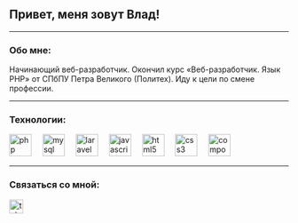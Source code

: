 ## Привет, меня зовут Влад!
___

### Обо мне:
Начинающий веб-разработчик. Окончил курс «Веб-разработчик. Язык PHP» от СПбПУ Петра Великого (Политех). Иду к цели по смене профессии.
___

### Технологии:

<div>
    <img src="https://cdn.jsdelivr.net/gh/devicons/devicon/icons/php/php-original.svg" height="40" alt="php logo"  />
    <img width="12" />
    <img src="https://skillicons.dev/icons?i=mysql" height="40" alt="mysql logo"  />
    <img width="12" />
    <img src="https://cdn.jsdelivr.net/gh/devicons/devicon/icons/laravel/laravel-original.svg" height="40" alt="laravel logo"  />
    <img width="12" />
    <img src="https://cdn.jsdelivr.net/gh/devicons/devicon/icons/javascript/javascript-original.svg" height="40" alt="javascript logo"  />
    <img width="12" />
    <img src="https://cdn.jsdelivr.net/gh/devicons/devicon/icons/html5/html5-original.svg" height="40" alt="html5 logo"  />
    <img width="12" />
    <img src="https://cdn.jsdelivr.net/gh/devicons/devicon/icons/css3/css3-original.svg" height="40" alt="css3 logo"  />
    <img width="12" />
    <img src="https://cdn.jsdelivr.net/gh/devicons/devicon/icons/composer/composer-original.svg" height="40" alt="composer logo"  />
</div>

___
### Связаться со мной:
<div>
    <a href="https://t.me/Random_v11" target="_blank">
        <img src="https://img.shields.io/static/v1?message=Telegram&logo=telegram&label=&color=2CA5E0&logoColor=white&labelColor=&style=for-the-badge" height="25" alt="telegram logo"  />
    </a>
</div>

